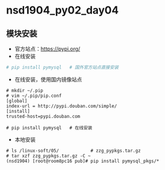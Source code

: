 # nsd1904_py02_day04

## 模块安装

- 官方站点：https://pypi.org/
- 在线安装

```python
# pip install pymysql   # 国外官方站点直接安装
```

- 在线安装，使用国内镜像站点

```shell
# mkdir ~/.pip
# vim ~/.pip/pip.conf
[global]
index-url = http://pypi.douban.com/simple/
[install]  
trusted-host=pypi.douban.com

# pip install pymysql   # 在线安装
```

- 本地安装

```shell
# ls /linux-soft/05/            # zzg_pypkgs.tar.gz
# tar xzf zzg_pypkgs.tar.gz -C ~
(nsd1904) [root@room8pc16 pub]# pip install pymysql_pkgs/*
```











